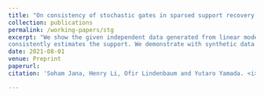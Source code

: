 ```yaml
---
title: "On consistency of stochastic gates in sparsed support recovery problems"
collection: publications
permalink: /working-papers/stg
excerpt: "We show the given independent data generated from linear models with properly spaced sparsed parameter vector, the estimators based on Stochastic gates 
consistently estimates the support. We demonstrate with synthetic data the superiority of our method over many classical estimators in small sample regime."
date: 2021-08-01
venue: Preprint
paperurl: 
citation: 'Soham Jana, Henry Li, Ofir Lindenbaum and Yutaro Yamada. <i>On consistency of stochastic gates in sparsed support recovery problems.</i> Preprint.'

---
```

